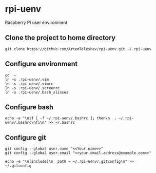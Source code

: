 # rpi-uenv
Raspberry Pi user environment

## Clone the project to home directory

```
git clone https://github.com/ArtemTeleshev/rpi-uenv.git ~/.rpi-uenv
```

## Configure environment

```
cd  ~
ln -s .rpi-uenv/.vim
ln -s .rpi-uenv/.vimrc
ln -s .rpi-uenv/.screenrc
ln -s .rpi-uenv/.bash_aliases
```

## Configure bash

```
echo -e "\nif [ -f ~/.rpi-uenv/.bashrc ]; then\n  . ~/.rpi-uenv/.bashrc\nfi\n" >> ~/.bashrc
```

## Configure git

```
git config --global user.name "<<Your name>>"
git config --global user.email "<<your.email.address@example.com>>"

echo -e "\n[include]\n  path = ~/.rpi-uenv/.gitconfig\n" >> ~/.gitconfig
```

